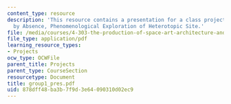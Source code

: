 ```yaml
---
content_type: resource
description: 'This resource contains a presentation for a class project: Orientation
  by Absence, Phenomenological Exploration of Heterotopic Site.'
file: /media/courses/4-303-the-production-of-space-art-architecture-and-urbanism-in-dialogue-fall-2006/878dff48ba3b7f9d3e64090310d02ec9_group1_pres.pdf
file_type: application/pdf
learning_resource_types:
- Projects
ocw_type: OCWFile
parent_title: Projects
parent_type: CourseSection
resourcetype: Document
title: group1_pres.pdf
uid: 878dff48-ba3b-7f9d-3e64-090310d02ec9
---
```

